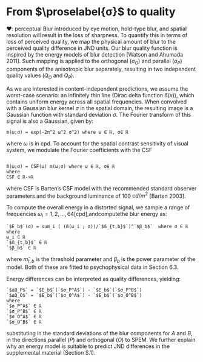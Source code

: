 
# From $\proselabel{σ}$ to quality
❤: perceptual
Blur introduced by eye motion, hold-type blur, and spatial resolution will result in the loss of sharpness. To quantify this in terms of loss of perceived quality, we map the physical amount of blur to the perceived quality difference in JND units. Our blur quality function is inspired by the energy models of blur detection [Watson and Ahumada 2011]. Such mapping is applied to the orthogonal ($σ_O$) and parallel ($σ_P$) components of the anisotropic blur separately, resulting in two independent quality values ($Q_O$ and $Q_P$).

As we are interested in content-independent predictions, we assume the worst-case scenario: an infinitely thin line (Dirac delta function $δ(x)$), which contains uniform energy across all spatial frequencies. When convolved with <span class="def:σ">a Gaussian blur kernel $σ$ in the spatial domain</span>, the resulting image is a Gaussian function with standard deviation $σ$. The Fourier transform of this signal is also a Gaussian, given by:

``` iheartla
m(ω;σ) = exp(-2π^2 ω^2 σ^2) where ω ∈ ℝ, σ∈ ℝ
```

where <span class="def:ω">$ω$ is in cpd</span>. To account for the spatial contrast sensitivity of visual system, we modulate the Fourier coefficients with the CSF


``` iheartla

m̃(ω;σ) = CSF(ω) m(ω;σ) where ω ∈ ℝ, σ∈ ℝ
where
CSF ∈ ℝ->ℝ

```
where CSF is Barten’s CSF model with the recommended standard observer parameters and the background luminance of 100 $cd/m^2$ [Barten 2003].

To compute the overall energy in a distorted signal, we sample a range of frequencies $ω_i={1,2,...,64}$[cpd],andcomputethe blur energy as:

``` iheartla
`$E_b$`(σ) = sum_i ( (m̃(ω_i ; σ))/`$m̃_{t,b}$`)^`$β_b$`  where σ ∈ ℝ
where
ω_i ∈ ℝ
`$m̃_{t,b}$` ∈ ℝ
`$β_b$` ∈ ℝ
```

where <span class="def:m̃_{t,b}">$m̃_{t,b}$ is the threshold parameter</span> and <span class="def:β_b">$β_b$ is the power parameter of the model</span>. Both of these are fitted to psychophysical data in Section 6.3.

Energy differences can be interpreted as quality differences, yielding:

``` iheartla
`$∆Q_P$` = `$E_b$`(`$σ_P^A$`) - `$E_b$`(`$σ_P^B$`)
`$∆Q_O$` = `$E_b$`(`$σ_O^A$`) - `$E_b$`(`$σ_O^B$`)
where
`$σ_P^A$` ∈ ℝ
`$σ_P^B$` ∈ ℝ
`$σ_O^A$` ∈ ℝ
`$σ_O^B$` ∈ ℝ
```
substituting in the standard deviations of the blur components for $A$ and $B$, in the directions parallel ($P$) and orthogonal ($O$) to SPEM. We further explain why an energy model is suitable to predict
JND differences in the supplemental material (Section S.1).
















